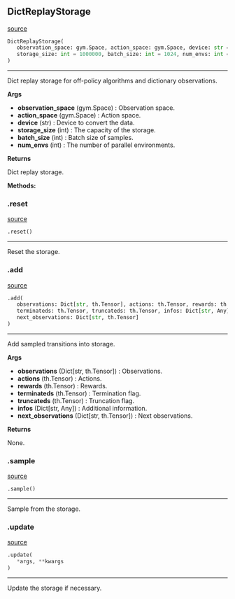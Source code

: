 #


## DictReplayStorage
[source](https://github.com/RLE-Foundation/rllte/blob/main/rllte/xploit/storage/dict_replay_storage.py/#L36)
```python 
DictReplayStorage(
   observation_space: gym.Space, action_space: gym.Space, device: str = 'cpu',
   storage_size: int = 1000000, batch_size: int = 1024, num_envs: int = 1
)
```


---
Dict replay storage for off-policy algorithms and dictionary observations.


**Args**

* **observation_space** (gym.Space) : Observation space.
* **action_space** (gym.Space) : Action space.
* **device** (str) : Device to convert the data.
* **storage_size** (int) : The capacity of the storage.
* **batch_size** (int) : Batch size of samples.
* **num_envs** (int) : The number of parallel environments.


**Returns**

Dict replay storage.


**Methods:**


### .reset
[source](https://github.com/RLE-Foundation/rllte/blob/main/rllte/xploit/storage/dict_replay_storage.py/#L74)
```python
.reset()
```

---
Reset the storage.

### .add
[source](https://github.com/RLE-Foundation/rllte/blob/main/rllte/xploit/storage/dict_replay_storage.py/#L92)
```python
.add(
   observations: Dict[str, th.Tensor], actions: th.Tensor, rewards: th.Tensor,
   terminateds: th.Tensor, truncateds: th.Tensor, infos: Dict[str, Any],
   next_observations: Dict[str, th.Tensor]
)
```

---
Add sampled transitions into storage.


**Args**

* **observations** (Dict[str, th.Tensor]) : Observations.
* **actions** (th.Tensor) : Actions.
* **rewards** (th.Tensor) : Rewards.
* **terminateds** (th.Tensor) : Termination flag.
* **truncateds** (th.Tensor) : Truncation flag.
* **infos** (Dict[str, Any]) : Additional information.
* **next_observations** (Dict[str, th.Tensor]) : Next observations.


**Returns**

None.

### .sample
[source](https://github.com/RLE-Foundation/rllte/blob/main/rllte/xploit/storage/dict_replay_storage.py/#L137)
```python
.sample()
```

---
Sample from the storage.

### .update
[source](https://github.com/RLE-Foundation/rllte/blob/main/rllte/xploit/storage/dict_replay_storage.py/#L172)
```python
.update(
   *args, **kwargs
)
```

---
Update the storage if necessary.
